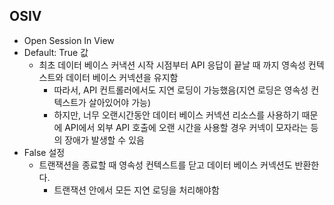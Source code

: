 ## OSIV
 - Open Session In View
 - Default: True 값
   - 최초 데이터 베이스 커낵션 시작 시점부터 API 응답이 끝날 때 까지 영속성 컨텍스트와 데이터 베이스 커넥션을 유지함
     - 따라서, API 컨트롤러에서도 지연 로딩이 가능했음(지연 로딩은 영속성 컨텍스트가 살아있어야 가능)
     - 하지만, 너무 오랜시간동안 데이터 베이스 커넥션 리소스를 사용하기 때문에 API에서 외부 API 호출에 오랜 시간을 사용할 경우 커넥이 모자라는 등의 장애가 발생할 수 있음
 - False 설정
   - 트랜잭션을 종료할 때 영속성 컨텍스트를 닫고 데이터 베이스 커넥션도 반환한다.
     - 트랜잭션 안에서 모든 지연 로딩을 처리해야함